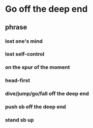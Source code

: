 # Go off the deep end

## phrase

### lost one's mind
### lost self-control
### on the spur of the moment
### head-first
### dive/jump/go/fall off the deep end
### push sb off the deep end
### stand sb up